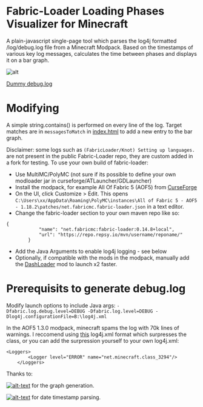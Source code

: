 # Fabric-Loader Loading Phases Visualizer for Minecraft

A plain-javascript single-page tool which parses the log4j formatted /log/debug.log file from a Minecraft Modpack. Based on the timestamps of various key log messages, calculates the time between phases and displays it on a bar graph.

![alt](https://i.imgur.com/ynZy5Zg.png)

[Dummy debug.log](https://www.dropbox.com/s/cd8a2ztmp3un0uv/debug.log?dl=1)

# Modifying

A simple string.contains() is performed on every line of the log. Target matches are in `messagesToMatch` in [index.html](https://github.com/Shadowrs/minecraft-fabric-loader-benchmark-visualizer/blob/e6e608932f8889cf888b30a3fe73a600116fadff/index.html#L56) to add a new entry to the bar graph.

Disclaimer: some logs such as `(FabricLoader/Knot) Setting up languages.` are not present in the public Fabric-Loader repo, they are custom added in a fork for testing. To use your own build of fabric-loader: 

- Use MultiMC/PolyMC (not sure if its possible to define your own modloader jar in curseforge/ATLauncher/GDLauncher)
- Install the modpack, for example All Of Fabric 5 (AOF5) from [CurseForge](https://www.curseforge.com/minecraft/modpacks/all-of-fabric-5)
- On the UI, click Customize > Edit. This opens `C:\Users\xx/AppData\Roaming\PolyMC\instances\All of Fabric 5 - AOF5 - 1.18.2\patches/net.fabricmc.fabric-loader.json` in a text editor.
- Change the fabric-loader section to your own maven repo like so:

```
{
            "name": "net.fabricmc:fabric-loader:0.14.8+local",
            "url": "https://repo.repsy.io/mvn/username/reponame/"
        }
```

- Add the Java Arguments to enable log4j logging - see below
- Optionally, if compatible with the mods in the modpack, manually add the [DashLoader](https://github.com/alphaqu/DashLoader) mod to launch x2 faster.

# Prerequisits to generate debug.log

Modify launch options to include Java args: `-Dfabric.log.debug.level=DEBUG -Dfabric.log.level=DEBUG -Dlog4j.configurationFile=B:\log4j.xml`

In the AOF5 1.3.0 modpack, minecraft spams the log with 70k lines of warnings. I reccomend using [this](https://www.dropbox.com/s/2vun33lx27ls79o/log4j.xml?dl=0) log4j.xml format which surpresses the class, or you can add the surpression yourself to your own log4j.xml:

```
<Loggers>
		<Logger level="ERROR" name="net.minecraft.class_3294"/>
	</Loggers>
```


Thanks to:

[![alt-text](https://i.imgur.com/OKTTrCm.png)](https://plotly.com/javascript/) for the graph generation.

[![alt-text](https://i.imgur.com/efkLewS.png)](https://day.js.org/) for date timestamp parsing.

